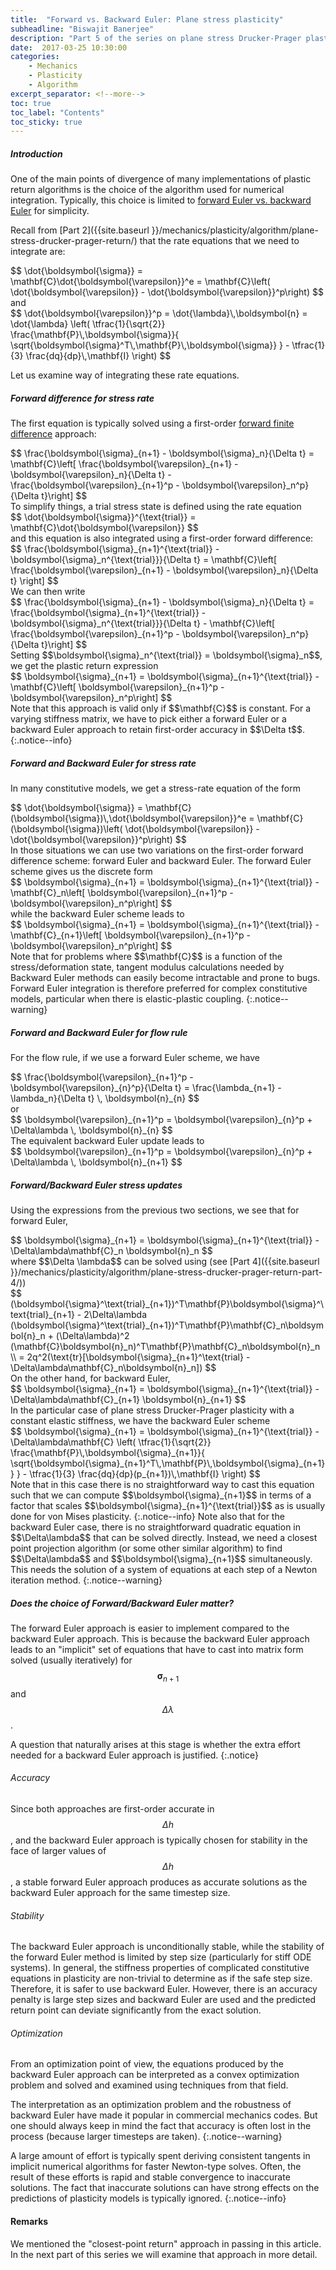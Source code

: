 ```yaml
---
title:  "Forward vs. Backward Euler: Plane stress plasticity"
subheadline: "Biswajit Banerjee"
description: "Part 5 of the series on plane stress Drucker-Prager plasticity"
date:  2017-03-25 10:30:00
categories:
    - Mechanics
    - Plasticity
    - Algorithm
excerpt_separator: <!--more-->
toc: true
toc_label: "Contents"
toc_sticky: true
---
```



##### Introduction #####
One of the main points of divergence of many implementations of plastic
return algorithms is the choice of the algorithm used for numerical integration.
Typically, this choice is limited to [forward Euler vs. backward Euler](https://en.wikipedia.org/wiki/Euler_method) for simplicity.
<!--more-->

Recall from [Part 2]({{site.baseurl }}/mechanics/plasticity/algorithm/plane-stress-drucker-prager-return/) that the rate equations that we need to integrate are:
<div>
$$
  \dot{\boldsymbol{\sigma}} = \mathbf{C}\dot{\boldsymbol{\varepsilon}}^e
   = \mathbf{C}\left(
    \dot{\boldsymbol{\varepsilon}} - \dot{\boldsymbol{\varepsilon}}^p\right)
$$
</div>
and
<div>
$$
\dot{\boldsymbol{\varepsilon}}^p = \dot{\lambda}\,\boldsymbol{n} = 
    \dot{\lambda} \left(
     \tfrac{1}{\sqrt{2}}
       \frac{\mathbf{P}\,\boldsymbol{\sigma}}{
         \sqrt{\boldsymbol{\sigma}^T\,\mathbf{P}\,\boldsymbol{\sigma}}
       }
     - \tfrac{1}{3} \frac{dq}{dp}\,\mathbf{I}
   \right)
$$
</div>

Let us examine way of integrating these rate equations.

##### Forward difference for stress rate #####
The first equation is typically solved using a first-order 
[forward finite difference](https://en.wikipedia.org/wiki/Finite_difference) approach:
<div>
$$
  \frac{\boldsymbol{\sigma}_{n+1} - \boldsymbol{\sigma}_n}{\Delta t} = 
  \mathbf{C}\left[
  \frac{\boldsymbol{\varepsilon}_{n+1} - \boldsymbol{\varepsilon}_n}{\Delta t}
  - \frac{\boldsymbol{\varepsilon}_{n+1}^p - \boldsymbol{\varepsilon}_n^p}{\Delta t}\right]
$$
</div>
To simplify things, a trial stress state is defined using the rate equation
<div>
$$
  \dot{\boldsymbol{\sigma}}^{\text{trial}} = \mathbf{C}\dot{\boldsymbol{\varepsilon}}
$$
</div>
and this equation is also integrated using a first-order forward difference:
<div>
$$
  \frac{\boldsymbol{\sigma}_{n+1}^{\text{trial}} - \boldsymbol{\sigma}_n^{\text{trial}}}{\Delta t} = 
  \mathbf{C}\left[
  \frac{\boldsymbol{\varepsilon}_{n+1} - \boldsymbol{\varepsilon}_n}{\Delta t}
  \right]
$$
</div>
We can then write
<div>
$$
  \frac{\boldsymbol{\sigma}_{n+1} - \boldsymbol{\sigma}_n}{\Delta t} = 
  \frac{\boldsymbol{\sigma}_{n+1}^{\text{trial}} - \boldsymbol{\sigma}_n^{\text{trial}}}{\Delta t} - 
  \mathbf{C}\left[
   \frac{\boldsymbol{\varepsilon}_{n+1}^p - \boldsymbol{\varepsilon}_n^p}{\Delta t}\right]
$$
</div>
Setting $$\boldsymbol{\sigma}_n^{\text{trial}} = \boldsymbol{\sigma}_n$$, we get the plastic return expression
<div>
$$
  \boldsymbol{\sigma}_{n+1} = 
  \boldsymbol{\sigma}_{n+1}^{\text{trial}} - 
  \mathbf{C}\left[
   \boldsymbol{\varepsilon}_{n+1}^p - \boldsymbol{\varepsilon}_n^p\right]
$$
</div>
Note that this approach is valid only if $$\mathbf{C}$$ is constant.
For a varying stiffness matrix, we have to pick either a forward Euler or a backward Euler approach to retain first-order accuracy in $$\Delta t$$.
{:.notice--info}

##### Forward and Backward Euler for stress rate #####
In many constitutive models, we get a stress-rate equation of the form
<div>
$$
  \dot{\boldsymbol{\sigma}} = \mathbf{C}(\boldsymbol{\sigma})\,\dot{\boldsymbol{\varepsilon}}^e
   = \mathbf{C}(\boldsymbol{\sigma})\left(
    \dot{\boldsymbol{\varepsilon}} - \dot{\boldsymbol{\varepsilon}}^p\right)
$$
</div>
In those situations we can use two variations on the first-order forward
difference scheme: forward Euler and backward Euler.  The forward Euler
scheme gives us the discrete form
<div>
$$
  \boldsymbol{\sigma}_{n+1} = 
  \boldsymbol{\sigma}_{n+1}^{\text{trial}} - 
  \mathbf{C}_n\left[
   \boldsymbol{\varepsilon}_{n+1}^p - \boldsymbol{\varepsilon}_n^p\right]
$$
</div>
while the backward Euler scheme leads to
<div>
$$
  \boldsymbol{\sigma}_{n+1} = 
  \boldsymbol{\sigma}_{n+1}^{\text{trial}} - 
  \mathbf{C}_{n+1}\left[
   \boldsymbol{\varepsilon}_{n+1}^p - \boldsymbol{\varepsilon}_n^p\right]
$$
</div>
Note that for problems where $$\mathbf{C}$$ is a function of the stress/deformation state, tangent modulus calculations needed by Backward Euler methods can easily become intractable and prone to bugs.  Forward Euler integration is therefore preferred for complex constitutive models, particular when there is elastic-plastic coupling.
{:.notice--warning}

##### Forward and Backward Euler for flow rule #####
For the flow rule, if we use a forward Euler scheme, we have
<div>
$$
  \frac{\boldsymbol{\varepsilon}_{n+1}^p - \boldsymbol{\varepsilon}_{n}^p}{\Delta t} = \frac{\lambda_{n+1} - \lambda_n}{\Delta t} \, \boldsymbol{n}_{n} 
$$
</div>
or
<div>
$$
  \boldsymbol{\varepsilon}_{n+1}^p = \boldsymbol{\varepsilon}_{n}^p
   + \Delta\lambda \, \boldsymbol{n}_{n} 
$$
</div>
The equivalent backward Euler update leads to
<div>
$$
  \boldsymbol{\varepsilon}_{n+1}^p = \boldsymbol{\varepsilon}_{n}^p
   + \Delta\lambda \, \boldsymbol{n}_{n+1} 
$$
</div>

##### Forward/Backward Euler stress updates #####
Using the expressions from the previous two sections, we see that for
forward Euler,
<div>
$$
  \boldsymbol{\sigma}_{n+1} = 
  \boldsymbol{\sigma}_{n+1}^{\text{trial}} - 
  \Delta\lambda\mathbf{C}_n \boldsymbol{n}_n
$$
</div>
where $$\Delta \lambda$$ can be solved using (see [Part 4]({{site.baseurl }}/mechanics/plasticity/algorithm/plane-stress-drucker-prager-return-part-4/))
<div>
$$
  (\boldsymbol{\sigma}^\text{trial}_{n+1})^T\mathbf{P}\boldsymbol{\sigma}^\text{trial}_{n+1}
  - 2\Delta\lambda (\boldsymbol{\sigma}^\text{trial}_{n+1})^T\mathbf{P}\mathbf{C}_n\boldsymbol{n}_n
  + (\Delta\lambda)^2 (\mathbf{C}\boldsymbol{n}_n)^T\mathbf{P}\mathbf{C}_n\boldsymbol{n}_n \\
   = 2q^2(\text{tr}[\boldsymbol{\sigma}_{n+1}^\text{trial} - \Delta\lambda\mathbf{C}_n\boldsymbol{n}_n])
$$
</div>
On the other hand, for backward Euler,
<div>
$$
  \boldsymbol{\sigma}_{n+1} = 
  \boldsymbol{\sigma}_{n+1}^{\text{trial}} - 
  \Delta\lambda\mathbf{C}_{n+1} \boldsymbol{n}_{n+1}
$$
</div>
In the particular case of plane stress Drucker-Prager plasticity with
a constant elastic stiffness, we have the backward Euler scheme
<div>
$$
  \boldsymbol{\sigma}_{n+1} = 
  \boldsymbol{\sigma}_{n+1}^{\text{trial}} - 
  \Delta\lambda\mathbf{C}
    \left(
     \tfrac{1}{\sqrt{2}}
       \frac{\mathbf{P}\,\boldsymbol{\sigma}_{n+1}}{
         \sqrt{\boldsymbol{\sigma}_{n+1}^T\,\mathbf{P}\,\boldsymbol{\sigma}_{n+1}}
       }
     - \tfrac{1}{3} \frac{dq}{dp}(p_{n+1})\,\mathbf{I}
   \right)
$$
</div>
Note that in this case there is no straightforward way to cast this equation
such that we can compute $$\boldsymbol{\sigma}_{n+1}$$ in terms of a factor that scales $$\boldsymbol{\sigma}_{n+1}^{\text{trial}}$$ as is usually done for von Mises plasticity.
{:.notice--info}
Note also that for the backward Euler case, there is no straightforward
quadratic equation in $$\Delta\lambda$$ that can be solved directly.  Instead,
we need a closest point projection algorithm (or some other similar
algorithm) to find $$\Delta\lambda$$ and $$\boldsymbol{\sigma}_{n+1}$$
simultaneously.  This needs the solution of a system of equations at each
step of a Newton iteration method.
{:.notice--warning}

##### Does the choice of Forward/Backward Euler matter? #####
The forward Euler approach is easier to implement compared to the
backward Euler approach.  This is because the backward Euler approach
leads to an "implicit" set of equations that have to cast into matrix
form solved (usually iteratively) for $$\boldsymbol{\sigma}_{n+1}$$ 
and $$\Delta\lambda$$.

A question that naturally arises at this stage is whether the extra effort
needed for a backward Euler approach is justified.
{:.notice}

###### Accuracy ######
Since both approaches are first-order accurate in $$\Delta h$$, and the
backward Euler approach is typically chosen for stability in the face of
larger values of $$\Delta h$$, a stable forward Euler approach produces as
accurate solutions as the backward Euler approach for the same timestep size.

###### Stability ######
The backward Euler approach is unconditionally stable, while the stability
of the forward Euler method is limited by step size (particularly for stiff
ODE systems).  In general, the stiffness properties of complicated
constitutive equations in plasticity are non-trivial to determine as if
the safe step size.  Therefore, it is safer to use backward Euler.  However,
there is an accuracy penalty is large step sizes and backward Euler are used
and the predicted return point can deviate significantly from the exact solution.

###### Optimization ######
From an optimization point of view, the equations produced by the backward
Euler approach can be interpreted as a convex optimization problem and solved
and examined using techniques from that field.

The interpretation as an optimization problem and the robustness
of backward Euler have made it popular in commercial mechanics codes.  But
one should always keep in mind the fact that accuracy is often lost in the
process (because larger timesteps are taken). 
{:.notice--warning}

A large amount of effort is typically spent deriving consistent tangents
in implicit numerical algorithms for faster Newton-type solves.
Often, the result of these efforts is
rapid and stable convergence to inaccurate solutions.  The fact that
inaccurate solutions can have strong effects on the predictions of plasticity
models is typically ignored.
{:.notice--info}

#### Remarks ####
We mentioned the "closest-point return" approach in passing in this article.  In the next part of this series we will examine that approach in more detail.

